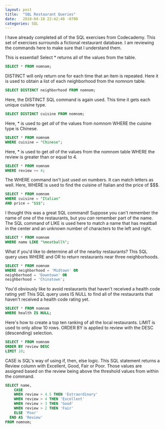 ```yaml
---
layout: post
title:  "SQL Restaurant Queries"
date:   2018-04-18 22:42:40 -0700
categories: SQL
---
```

I have already completed all of the SQL exercises from Codecademy. This set of exercises surrounds a fictional restaurant database. I am reviewing the commands here to make sure that I understand them.

This is essential! Select \* returns all of the values from the table.
```SQL
SELECT * FROM nomnom;
```

DISTINCT will only return one for each time that an item is repeated. Here it is used to obtain a list of each neighborhood from the nomnom table.
```SQL
SELECT DISTINCT neighborhood FROM nomnom;
```

Here, the DISTINCT SQL command is again used. This time it gets each unique cuisine type.
```SQL
SELECT DISTINCT cuisine FROM nomnom;
```

Here, \* is used to get *all* of the values from nomnom WHERE the cuisine type is Chinese.
```SQL
SELECT * FROM nomnom
WHERE cuisine = "Chinese";
```

Here, \* is used to get *all* of the values from the nomnom table WHERE the review is greater than or equal to 4.
```SQL
SELECT * FROM nomnom
WHERE review >= 4;
```

The WHERE command isn't just used on numbers. It can match letters as well. Here, WHERE is used to find the cuisine of Italian and the price of $$$.
```SQL
SELECT * FROM nomnom
WHERE cuisine = "Italian"
AND price = "$$$";
```

I thought this was a great SQL command! Suppose you can't remember the name of one of the restaurants, but you *can* remember part of the name. The SQL command of LIKE is used here to match a name that has meatball in the center and an unknown number of characters to the left and right.
```SQL
SELECT * FROM nomnom
WHERE name LIKE "%meatball%";
```

What if you'd like to determine all of the nearby restaurants? This SQL query uses WHERE and OR to return restaurants near three neighborhoods.
```SQL
SELECT * FROM nomnom
WHERE neighborhood = 'Midtown' OR
neighborhood = 'Downtown' OR
neighborhood = 'Chinatown';
```

You'd obviously like to avoid restaurants that haven't received a health code rating yet! This SQL query uses IS NULL to find all of the restaurants that haven't received a health code rating yet.
```SQL
SELECT * FROM nomnom
WHERE health IS NULL;
```

Here's how to create a top ten ranking of all the local restaurants. LIMIT is used to only allow 10 rows. ORDER BY is applied to review with the DESC (descending) selection.
```SQL
SELECT * FROM nomnom
ORDER BY review DESC
LIMIT 10;
```

CASE is SQL's way of using if, then, else logic. This SQL statement returns a Review column with Excellent, Good, Fair or Poor. Those values are assigned based on the review being above the threshold values from within the command.
```SQL
SELECT name,
	CASE
  	WHEN review > 4.5 THEN 'Extraordinary'
    WHEN review > 4 THEN 'Excellent'
    WHEN review > 3 THEN 'Good'
    WHEN review > 2 THEN 'Fair'
    ELSE 'Poor'
  END AS 'Review'
FROM nomnom;
```
